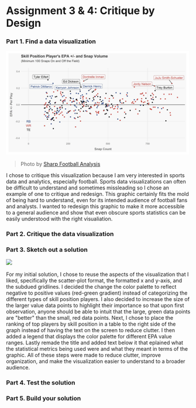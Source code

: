 # Assignment 3 & 4: Critique by Design

### Part 1. Find a data visualization

<img src="part1viz.png" width="500"/>

> Photo by <a href="https://www.sharpfootballanalysis.com/analysis/epa-plus-minus-jj-watt-juju-smith-schuster/)https://www.sharpfootballanalysis.com/analysis/epa-plus-minus-jj-watt-juju-smith-schuster/">Sharp Football Analysis</a>


I chose to critique this visualization because I am very interested in sports data and analytics, especially football. Sports data visualizations can often be difficult to understand and sometimes missleading so I chose an example of one to critique and redesign. This graphic certainly fits the mold of being hard to understand, even for its intended audience of football fans and analysts. I wanted to redesign this graphic to make it more accessible to a general audience and show that even obscure sports statistics can be easily understood with the right visualiation.

### Part 2. Critique the data visualization

### Part 3. Sketch out a solution

<img src="assignment3&4sketch.png" width="500"/>

For my initial solution, I chose to reuse the aspects of the visualization that I liked, specifically the scatter-plot format, the formatted x and y-axis, and the subdued gridlines. I decided the change the color palette to reflect negative to positive values (red-green gradient) instead of categorizing the different types of skill position players. I also decided to increase the size of the larger value data points to highlight their importance so that upon first observation, anyone should be able to intuit that the large, green data points are "better" than the small, red data points. Next, I chose to place the ranking of top players by skill position in a table to the right side of the graph instead of having the text on the screen to reduce clutter. I then added a legend that displays the color palette for different EPA value ranges. Lastly  remade the title and added text below it that eplained what the statistical metrics being used were and what they meant in terms of the graphic. All of these steps were made to reduce clutter, improve organization, and make the visualization easier to understand to a broader audience. 

### Part 4. Test the solution



### Part 5. Build your solution




